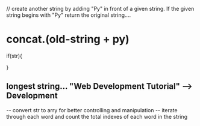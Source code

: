 // create another string by adding "Py" in front of a given string. If the given string begins with "Py" return the original string....

# concat.(old-string + py) 
 if(str){
    
}

## longest string...  "Web Development Tutorial"  --> Development

-- convert str to arry for better controlling and manipulation
-- iterate through each word and count the total indexes of each word in the string
